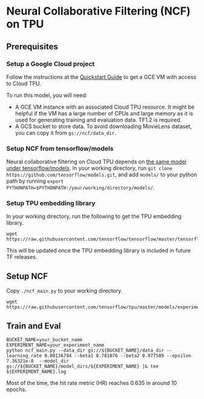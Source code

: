 # Neural Collaborative Filtering (NCF) on TPU

## Prerequisites

### Setup a Google Cloud project

Follow the instructions at the [Quickstart Guide](https://cloud.google.com/tpu/docs/quickstart)
to get a GCE VM with access to Cloud TPU.

To run this model, you will need:

* A GCE VM instance with an associated Cloud TPU resource. It might be helpful if the VM has a large number of CPUs and large memory as it is used for generating training and evaluation data. TF1.2 is required.
* A GCS bucket to store data. To avoid downloading MovieLens dataset, you can copy it from `gs://ncf/data_dir`.

### Setup NCF from tensorflow/models

Neural collaborative filtering on Cloud TPU depends on [the same model under tensorflow/models](https://github.com/tensorflow/models/tree/master/official/recommendation). In your working directory, run `git clone https://github.com/tensorflow/models.git`, and add `models/` to your python path by running `export PYTHONPATH=$PYTHONPATH:/your/working/directory/models/`.

### Setup TPU embedding library

In your working directory, run the following to get the TPU embedding library.

```shell
wget https://raw.githubusercontent.com/tensorflow/tensorflow/master/tensorflow/contrib/tpu/python/tpu/tpu_embedding.py
```

This will be updated once the TPU embedding library is included in future TF releases.

## Setup NCF
Copy `./ncf_main.py` to your working directory.

```
wget https://raw.githubusercontent.com/tensorflow/tpu/master/models/experimental/ncf/ncf_main.py
```

## Train and Eval

```shell
BUCKET_NAME=your_bucket_name
EXPERIMENT_NAME=your_experiment_name
python ncf_main.py --data_dir gs://${BUCKET_NAME}/data_dir --learning_rate 0.00136794 --beta1 0.781076 --beta2 0.977589 --epsilon 7.36321e-8  --model_dir gs://${BUCKET_NAME}/model_dirs/${EXPERIMENT_NAME} |& tee ${EXPERIMENT_NAME}.log
```
Most of the time, the hit rate metric (HR) reaches 0.635 in around 10 epochs.

